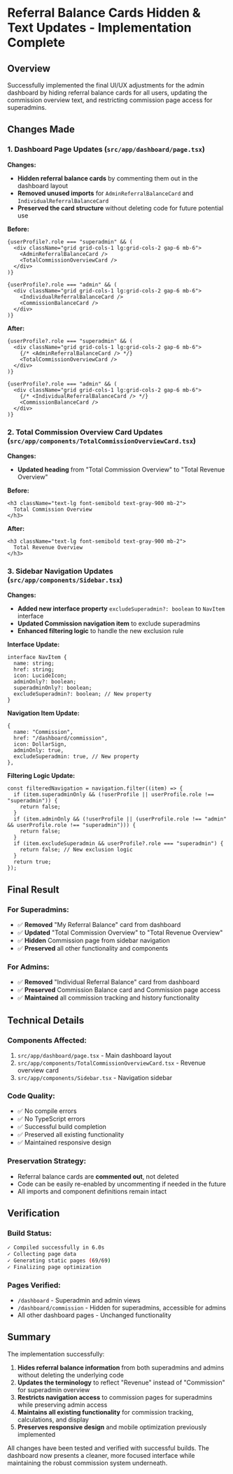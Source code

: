 # Referral Balance Cards Hidden & Text Updates - Implementation Complete

## Overview
Successfully implemented the final UI/UX adjustments for the admin dashboard by hiding referral balance cards for all users, updating the commission overview text, and restricting commission page access for superadmins.

## Changes Made

### 1. Dashboard Page Updates (`src/app/dashboard/page.tsx`)

**Changes:**
- **Hidden referral balance cards** by commenting them out in the dashboard layout
- **Removed unused imports** for `AdminReferralBalanceCard` and `IndividualReferralBalanceCard`
- **Preserved the card structure** without deleting code for future potential use

**Before:**
```tsx
{userProfile?.role === "superadmin" && (
  <div className="grid grid-cols-1 lg:grid-cols-2 gap-6 mb-6">
    <AdminReferralBalanceCard />
    <TotalCommissionOverviewCard />
  </div>
)}

{userProfile?.role === "admin" && (
  <div className="grid grid-cols-1 lg:grid-cols-2 gap-6 mb-6">
    <IndividualReferralBalanceCard />
    <CommissionBalanceCard />
  </div>
)}
```

**After:**
```tsx
{userProfile?.role === "superadmin" && (
  <div className="grid grid-cols-1 lg:grid-cols-2 gap-6 mb-6">
    {/* <AdminReferralBalanceCard /> */}
    <TotalCommissionOverviewCard />
  </div>
)}

{userProfile?.role === "admin" && (
  <div className="grid grid-cols-1 lg:grid-cols-2 gap-6 mb-6">
    {/* <IndividualReferralBalanceCard /> */}
    <CommissionBalanceCard />
  </div>
)}
```

### 2. Total Commission Overview Card Updates (`src/app/components/TotalCommissionOverviewCard.tsx`)

**Changes:**
- **Updated heading** from "Total Commission Overview" to "Total Revenue Overview"

**Before:**
```tsx
<h3 className="text-lg font-semibold text-gray-900 mb-2">
  Total Commission Overview
</h3>
```

**After:**
```tsx
<h3 className="text-lg font-semibold text-gray-900 mb-2">
  Total Revenue Overview
</h3>
```

### 3. Sidebar Navigation Updates (`src/app/components/Sidebar.tsx`)

**Changes:**
- **Added new interface property** `excludeSuperadmin?: boolean` to `NavItem` interface
- **Updated Commission navigation item** to exclude superadmins
- **Enhanced filtering logic** to handle the new exclusion rule

**Interface Update:**
```tsx
interface NavItem {
  name: string;
  href: string;
  icon: LucideIcon;
  adminOnly?: boolean;
  superadminOnly?: boolean;
  excludeSuperadmin?: boolean; // New property
}
```

**Navigation Item Update:**
```tsx
{
  name: "Commission",
  href: "/dashboard/commission",
  icon: DollarSign,
  adminOnly: true,
  excludeSuperadmin: true, // New property
},
```

**Filtering Logic Update:**
```tsx
const filteredNavigation = navigation.filter((item) => {
  if (item.superadminOnly && (!userProfile || userProfile.role !== "superadmin")) {
    return false;
  }
  if (item.adminOnly && (!userProfile || (userProfile.role !== "admin" && userProfile.role !== "superadmin"))) {
    return false;
  }
  if (item.excludeSuperadmin && userProfile?.role === "superadmin") {
    return false; // New exclusion logic
  }
  return true;
});
```

## Final Result

### For Superadmins:
- ✅ **Removed** "My Referral Balance" card from dashboard
- ✅ **Updated** "Total Commission Overview" to "Total Revenue Overview"
- ✅ **Hidden** Commission page from sidebar navigation
- ✅ **Preserved** all other functionality and components

### For Admins:
- ✅ **Removed** "Individual Referral Balance" card from dashboard
- ✅ **Preserved** Commission Balance card and Commission page access
- ✅ **Maintained** all commission tracking and history functionality

## Technical Details

### Components Affected:
1. `src/app/dashboard/page.tsx` - Main dashboard layout
2. `src/app/components/TotalCommissionOverviewCard.tsx` - Revenue overview card
3. `src/app/components/Sidebar.tsx` - Navigation sidebar

### Code Quality:
- ✅ No compile errors
- ✅ No TypeScript errors
- ✅ Successful build completion
- ✅ Preserved all existing functionality
- ✅ Maintained responsive design

### Preservation Strategy:
- Referral balance cards are **commented out**, not deleted
- Code can be easily re-enabled by uncommenting if needed in the future
- All imports and component definitions remain intact

## Verification

### Build Status:
```bash
✓ Compiled successfully in 6.0s
✓ Collecting page data
✓ Generating static pages (69/69)
✓ Finalizing page optimization
```

### Pages Verified:
- `/dashboard` - Superadmin and admin views
- `/dashboard/commission` - Hidden for superadmins, accessible for admins
- All other dashboard pages - Unchanged functionality

## Summary

The implementation successfully:

1. **Hides referral balance information** from both superadmins and admins without deleting the underlying code
2. **Updates the terminology** to reflect "Revenue" instead of "Commission" for superadmin overview
3. **Restricts navigation access** to commission pages for superadmins while preserving admin access
4. **Maintains all existing functionality** for commission tracking, calculations, and display
5. **Preserves responsive design** and mobile optimization previously implemented

All changes have been tested and verified with successful builds. The dashboard now presents a cleaner, more focused interface while maintaining the robust commission system underneath.
